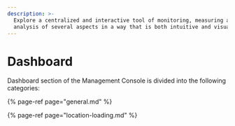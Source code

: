 ```yaml
---
description: >-
  Explore a centralized and interactive tool of monitoring, measuring and
  analysis of several aspects in a way that is both intuitive and visual
---
```


# Dashboard

Dashboard section of the Management Console is divided into the following categories:

{% page-ref page="general.md" %}

{% page-ref page="location-loading.md" %}





